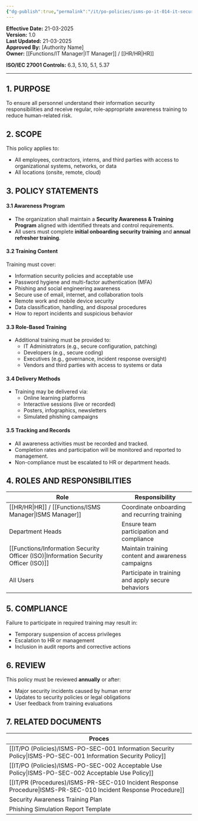 ```yaml
---
{"dg-publish":true,"permalink":"/it/po-policies/isms-po-it-014-it-security-awareness-and-training-policy/","tags":["policy","training","security","awareness"],"noteIcon":"default"}
---
```


 **Effective Date:** 21-03-2025  
**Version:** 1.0  
**Last Updated:** 21-03-2025  
**Approved By:** [Authority Name]  
**Owner:** [[Functions/IT Manager\|IT Manager]] / [[HR/HR\|HR]]

**ISO/IEC 27001 Controls:** 6.3, 5.10, 5.1, 5.37

---
## **1. PURPOSE**  
To ensure all personnel understand their information security responsibilities and receive regular, role-appropriate awareness training to reduce human-related risk.
## **2. SCOPE**
This policy applies to:
- All employees, contractors, interns, and third parties with access to organizational systems, networks, or data
- All locations (onsite, remote, cloud)
 
## **3. POLICY STATEMENTS** 
#### 3.1 Awareness Program
- The organization shall maintain a **Security Awareness & Training Program** aligned with identified threats and control requirements.
- All users must complete **initial onboarding security training** and **annual refresher training**.
#### 3.2 Training Content
Training must cover:
- Information security policies and acceptable use
- Password hygiene and multi-factor authentication (MFA)
- Phishing and social engineering awareness
- Secure use of email, internet, and collaboration tools
- Remote work and mobile device security
- Data classification, handling, and disposal procedures
- How to report incidents and suspicious behavior
#### 3.3 Role-Based Training
- Additional training must be provided to:
    - IT Administrators (e.g., secure configuration, patching)
    - Developers (e.g., secure coding)
    - Executives (e.g., governance, incident response oversight)
    - Vendors and third parties with access to systems or data
#### 3.4 Delivery Methods
- Training may be delivered via:
    - Online learning platforms
    - Interactive sessions (live or recorded)
    - Posters, infographics, newsletters
    - Simulated phishing campaigns
#### 3.5 Tracking and Records
- All awareness activities must be recorded and tracked.
- Completion rates and participation will be monitored and reported to management.
- Non-compliance must be escalated to HR or department heads.
## **4. ROLES AND RESPONSIBILITIES**

| **Role**                               | **Responsibility**                                 |
| -------------------------------------- | -------------------------------------------------- |
| [[HR/HR\|HR]] / [[Functions/ISMS Manager\|ISMS Manager]]              | Coordinate onboarding and recurring training       |
| Department Heads                       | Ensure team participation and compliance           |
| [[Functions/Information Security Officer (ISO)\|Information Security Officer (ISO)]] | Maintain training content and awareness campaigns  |
| All Users                              | Participate in training and apply secure behaviors |
## **5. COMPLIANCE**  
Failure to participate in required training may result in:
- Temporary suspension of access privileges
- Escalation to HR or management
- Inclusion in audit reports and corrective actions
## **6. REVIEW**  
This policy must be reviewed **annually** or after:
- Major security incidents caused by human error
- Updates to security policies or legal obligations
- User feedback from training evaluations
## **7. RELATED DOCUMENTS**  

| Proces                                          |
| ----------------------------------------------- |
| [[IT/PO (Policies)/ISMS-PO-SEC-001 Information Security Policy\|ISMS-PO-SEC-001 Information Security Policy]] |
| [[IT/PO (Policies)/ISMS-PO-SEC-002 Acceptable Use Policy\|ISMS-PO-SEC-002 Acceptable Use Policy]]       |
| [[IT/PR (Procedures)/ISMS-PR-SEC-010 Incident Response Procedure\|ISMS-PR-SEC-010 Incident Response Procedure]] |
| Security Awareness Training Plan                |
| Phishing Simulation Report Template             |







